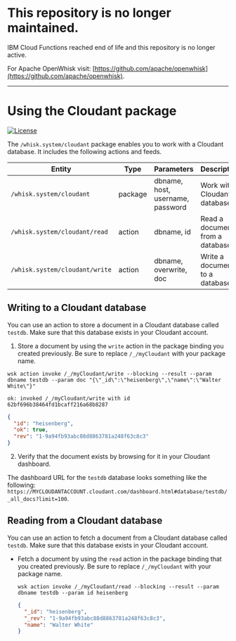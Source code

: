 # This repository is no longer maintained.
IBM Cloud Functions reached end of life and this repository is no longer active.

For Apache OpenWhisk visit: [https://github.com/apache/openwhisk](https://github.com/apache/openwhisk).

---



# Using the Cloudant package

[![License](https://img.shields.io/badge/license-Apache--2.0-blue.svg)](http://www.apache.org/licenses/LICENSE-2.0)

The `/whisk.system/cloudant` package enables you to work with a Cloudant database. It includes the following actions and feeds.

| Entity | Type | Parameters | Description |
| --- | --- | --- | --- |
| `/whisk.system/cloudant` | package | dbname, host, username, password | Work with a Cloudant database |
| `/whisk.system/cloudant/read` | action | dbname, id | Read a document from a database |
| `/whisk.system/cloudant/write` | action | dbname, overwrite, doc | Write a document to a database |

## Writing to a Cloudant database

You can use an action to store a document in a Cloudant database called `testdb`. Make sure that this database exists in your Cloudant account.

1. Store a document by using the `write` action in the package binding you created previously. Be sure to replace `/_/myCloudant` with your package name.

  ```
  wsk action invoke /_/myCloudant/write --blocking --result --param dbname testdb --param doc "{\"_id\":\"heisenberg\",\"name\":\"Walter White\"}"
  ```
  ```
  ok: invoked /_/myCloudant/write with id 62bf696b38464fd1bcaff216a68b8287
  ```
  ```json
  {
    "id": "heisenberg",
    "ok": true,
    "rev": "1-9a94fb93abc88d8863781a248f63c8c3"
  }
  ```

2. Verify that the document exists by browsing for it in your Cloudant dashboard.

  The dashboard URL for the `testdb` database looks something like the following: `https://MYCLOUDANTACCOUNT.cloudant.com/dashboard.html#database/testdb/_all_docs?limit=100`.


## Reading from a Cloudant database

You can use an action to fetch a document from a Cloudant database called `testdb`. Make sure that this database exists in your Cloudant account.

- Fetch a document by using the `read` action in the package binding that you created previously. Be sure to replace `/_/myCloudant` with your package name.

  ```
  wsk action invoke /_/myCloudant/read --blocking --result --param dbname testdb --param id heisenberg
  ```
  ```json
  {
    "_id": "heisenberg",
    "_rev": "1-9a94fb93abc88d8863781a248f63c8c3",
    "name": "Walter White"
  }
  ```
  
